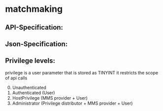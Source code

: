 # matchmaking

## API-Specification:


## Json-Specification:

## Privilege levels:

privilege is a user parameter that is stored as TINYINT
it restricts the scope of api calls 

0. Unauthenticated
1. Authenticated (User)
2. HostPrivilege (MMS provider + User)
3. Administrator (Privilege distributor + MMS provider + User)